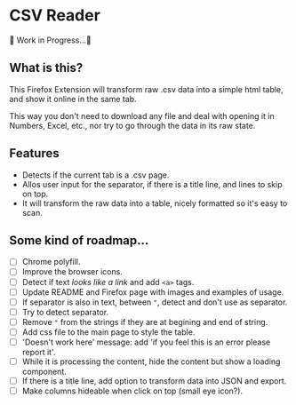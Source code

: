 # CSV Reader

🚧 Work in Progress...🚧

## What is this?

This Firefox Extension will transform raw .csv data into a simple html table, and show it online in the same tab.

This way you don't need to download any file and deal with opening it in Numbers, Excel, etc., nor try to go through the data in its raw state.

## Features

- Detects if the current tab is a .csv page.
- Allos user input for the separator, if there is a title line, and lines to skip on top.
- It will transform the raw data into a table, nicely formatted so it's easy to scan.

## Some kind of roadmap...

- [ ] Chrome polyfill.
- [ ] Improve the browser icons.
- [ ] Detect if text _looks like a link_ and add `<a>` tags.
- [ ] Update README and Firefox page with images and examples of usage.
- [ ] If separator is also in text, between `"`, detect and don't use as separator.
- [ ] Try to detect separator.
- [ ] Remove `"` from the strings if they are at begining and end of string.
- [ ] Add css file to the main page to style the table.
- [ ] 'Doesn't work here' message: add 'if you feel this is an error please report it'.
- [ ] While it is processing the content, hide the content but show a loading component.
- [ ] If there is a title line, add option to transform data into JSON and export.
- [ ] Make columns hideable when click on top (small eye icon?).
